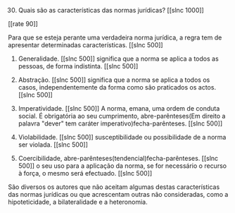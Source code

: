 30. Quais são as características das normas jurídicas?
[[slnc 1000]]

[[rate 90]]

Para que se esteja perante uma verdadeira norma jurídica, a regra tem de apresentar determinadas características.
[[slnc 500]]

1) Generalidade. [[slnc 500]]
    significa que a norma se aplica a todos as pessoas, de forma indistinta.
[[slnc 500]]

2) Abstração. [[slnc 500]]
    significa que a norma se aplica a todos os casos, independentemente da forma
    como são praticados os actos.
[[slnc 500]]

3) Imperatividade. [[slnc 500]]
    A norma, emana, uma ordem de conduta social.
    É obrigatória ao seu cumprimento, abre-parênteses(Em direito a palavra "dever" tem caráter imperativo)fecha-parênteses.
[[slnc 500]]

4) Violabilidade. [[slnc 500]]
    susceptibilidade ou possibilidade de a norma ser violada.
[[slnc 500]]

5) Coercibilidade, abre-parênteses(tendencial)fecha-parênteses. [[slnc 500]]
    o seu uso para a aplicação da norma, se for necessário o recurso à força, o mesmo
    será efectuado.
[[slnc 500]]

São diversos os autores que não aceitam algumas destas características das normas jurídicas ou que acrescentam outras não consideradas, como a hipoteticidade, a bilateralidade e a heteronomia.
